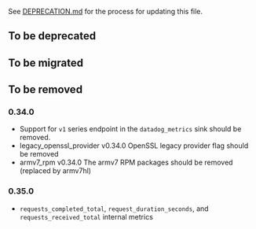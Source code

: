 See [DEPRECATION.md](docs/DEPRECATION.md#process) for the process for updating this file.

## To be deprecated

## To be migrated

## To be removed

### 0.34.0 
* Support for `v1` series endpoint in the `datadog_metrics` sink should be removed.
* legacy_openssl_provider v0.34.0 OpenSSL legacy provider flag should be removed
* armv7_rpm v0.34.0 The armv7 RPM packages should be removed (replaced by armv7hl)

### 0.35.0 
* `requests_completed_total`, `request_duration_seconds`, and `requests_received_total` internal metrics
